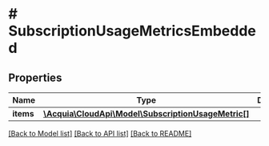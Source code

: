 # # SubscriptionUsageMetricsEmbedded

## Properties

Name | Type | Description | Notes
------------ | ------------- | ------------- | -------------
**items** | [**\Acquia\CloudApi\Model\SubscriptionUsageMetric[]**](SubscriptionUsageMetric.md) |  | [optional]

[[Back to Model list]](../../README.md#models) [[Back to API list]](../../README.md#endpoints) [[Back to README]](../../README.md)
